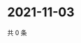 # 2021-11-03

共 0 条

<!-- BEGIN WEIBO -->
<!-- 最后更新时间 Wed Nov 03 2021 02:16:16 GMT+0800 (China Standard Time) -->

<!-- END WEIBO -->
